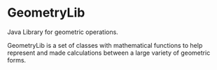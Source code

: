 GeometryLib
===========

Java Library for geometric operations.

GeometryLib is a set of classes with mathematical functions to help represent and made calculations between a large variety of geometric forms.
